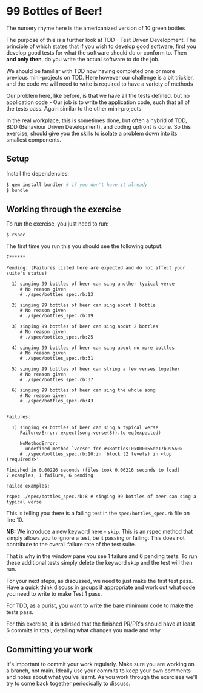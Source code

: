 # 99 Bottles of Beer!


The nursery rhyme here is the americanized version of 10 green bottles


The purpose of this is a further look at TDD - Test Driven Development. The principle of which
states that if you wish to develop good software, first you develop good tests for what the software
should do or conform to. Then **and only then**, do you write the actual software to do the job.


We should be familiar with TDD now having completed one or more previous mini-projects on TDD. Here however
our challenge is a bit trickier, and the code we will need to write is required to have a variety of methods


Our problem here, like before, is that we have all the tests defined, but no application code - Our job is
to write the application code, such that all of the tests pass. Again similar to the other mini-projects

In the real workplace, this is sometimes done, but often a hybrid of TDD, BDD (Behaviour Driven Development),
and coding upfront is done. So this exercise, should give you the skills to isolate a problem down
into its smallest components.

## Setup

Install the dependencies:

```bash
$ gem install bundler # if you don't have it already
$ bundle
```

## Working through the exercise

To run the exercise, you just need to run:

```
$ rspec
```

The first time you run this you should see the following output:

```
F******

Pending: (Failures listed here are expected and do not affect your suite's status)

  1) singing 99 bottles of beer can sing another typical verse
     # No reason given
     # ./spec/bottles_spec.rb:13

  2) singing 99 bottles of beer can sing about 1 bottle
     # No reason given
     # ./spec/bottles_spec.rb:19

  3) singing 99 bottles of beer can sing about 2 bottles
     # No reason given
     # ./spec/bottles_spec.rb:25

  4) singing 99 bottles of beer can sing about no more bottles
     # No reason given
     # ./spec/bottles_spec.rb:31

  5) singing 99 bottles of beer can string a few verses together
     # No reason given
     # ./spec/bottles_spec.rb:37

  6) singing 99 bottles of beer can sing the whole song
     # No reason given
     # ./spec/bottles_spec.rb:43


Failures:

  1) singing 99 bottles of beer can sing a typical verse
     Failure/Error: expect(song.verse(8)).to eq(expected)
     
     NoMethodError:
       undefined method `verse' for #<Bottles:0x000055de17b99560>
     # ./spec/bottles_spec.rb:10:in `block (2 levels) in <top (required)>'

Finished in 0.00226 seconds (files took 0.06216 seconds to load)
7 examples, 1 failure, 6 pending

Failed examples:

rspec ./spec/bottles_spec.rb:8 # singing 99 bottles of beer can sing a typical verse
```

This is telling you there is a failing test in the `spec/bottles_spec.rb` file on line 10.

**NB:** We introduce a new keyword here - `skip`. This is an rspec method that simply allows you
to ignore a test, be it passing or failing. This does not contribute to the overall failure rate of the test suite.

That is why in the window pane you see 1 failure and 6 pending tests. To run these additional tests
simply delete the keyword `skip` and the test will then run.

For your next steps, as discussed, we need to just make the first test pass. Have a quick think
discuss in groups if appropriate and work out what code you need to write to make Test 1 pass.

For TDD, as a purist, you want to write the bare minimum code to make the tests pass.

For this exercise, it is advised that the finished PR/PR's should have at least 6 commits in total,
detailing what changes you made and why. 

## Committing your work

It's important to commit your work regularly. Make sure you are working on a
branch, not main. Ideally use your commits to keep your own
comments and notes about what you've learnt. As you work through the exercises
we'll try to come back together periodically to discuss.
